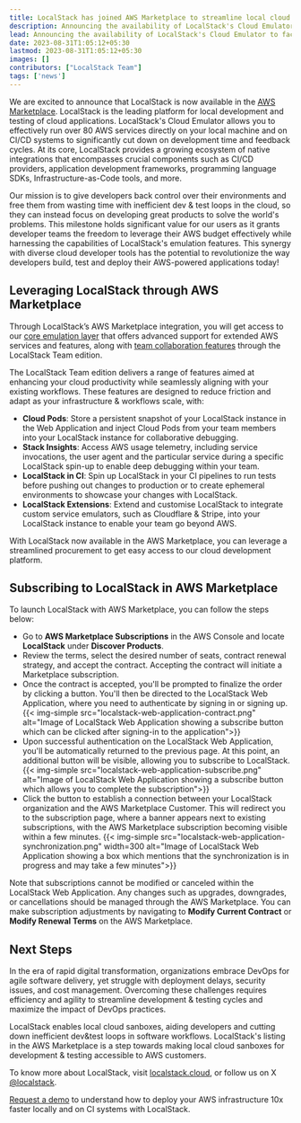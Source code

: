 ```yaml
---
title: LocalStack has joined AWS Marketplace to streamline local cloud development & testing!
description: Announcing the availability of LocalStack's Cloud Emulator to facilitate local cloud development and team collaboration in the AWS Marketplace.
lead: Announcing the availability of LocalStack's Cloud Emulator to facilitate local cloud development and team collaboration in the AWS Marketplace.
date: 2023-08-31T1:05:12+05:30
lastmod: 2023-08-31T1:05:12+05:30
images: []
contributors: ["LocalStack Team"]
tags: ['news']
---
```


We are excited to announce that LocalStack is now available in the [AWS Marketplace](https://aws.amazon.com/marketplace/pp/prodview-lllzw3ywntoxg?sr=0-1&ref_=beagle&applicationId=AWSMPContessa). LocalStack is the leading platform for local development and testing of cloud applications. LocalStack's Cloud Emulator allows you to effectively run over 80 AWS services directly on your local machine and on CI/CD systems to significantly cut down on development time and feedback cycles. At its core, LocalStack provides a growing ecosystem of native integrations that encompasses crucial components such as CI/CD providers, application development frameworks, programming language SDKs, Infrastructure-as-Code tools, and more. 

Our mission is to give developers back control over their environments and free them from wasting time with inefficient dev & test loops in the cloud, so they can instead focus on developing great products to solve the world's problems. This milestone holds significant value for our users as it grants developer teams the freedom to leverage their AWS budget effectively while harnessing the capabilities of LocalStack's emulation features. This synergy with diverse cloud developer tools has the potential to revolutionize the way developers build, test and deploy their AWS-powered applications today!

## Leveraging LocalStack through AWS Marketplace

Through LocalStack’s AWS Marketplace integration, you will get access to our [core emulation layer](https://localstack.cloud/solutions/cloud-emulation/) that offers advanced support for extended AWS services and features, along with [team collaboration features](https://localstack.cloud/solutions/team-collaboration/) through the LocalStack Team edition.

The LocalStack Team edition delivers a range of features aimed at enhancing your cloud productivity while seamlessly aligning with your existing workflows. These features are designed to reduce friction and adapt as your infrastructure & workflows scale, with:

- **Cloud Pods**: Store a persistent snapshot of your LocalStack instance in the Web Application and inject Cloud Pods from your team members into your LocalStack instance for collaborative debugging.
- **Stack Insights**: Access AWS usage telemetry, including service invocations, the user agent and the particular service during a specific LocalStack spin-up to enable deep debugging within your team.
- **LocalStack in CI**: Spin up LocalStack in your CI pipelines to run tests before pushing out changes to production or to create ephemeral environments to showcase your changes with LocalStack.
- **LocalStack Extensions**: Extend and customise LocalStack to integrate custom service emulators, such as Cloudflare & Stripe, into your LocalStack instance to enable your team go beyond AWS.

With LocalStack now available in the AWS Marketplace, you can leverage a streamlined procurement to get easy access to our cloud development platform. 

## Subscribing to LocalStack in AWS Marketplace

To launch LocalStack with AWS Marketplace, you can follow the steps below:

- Go to **AWS Marketplace Subscriptions** in the AWS Console and locate **LocalStack** under **Discover Products**.
- Review the terms, select the desired number of seats, contract renewal strategy, and accept the contract. Accepting the contract will initiate a Marketplace subscription.
- Once the contract is accepted, you'll be prompted to finalize the order by clicking a button. You'll then be directed to the LocalStack Web Application, where you need to authenticate by signing in or signing up.
    {{< img-simple src="localstack-web-application-contract.png" alt="Image of LocalStack Web Application showing a subscribe button which can be clicked after signing-in to the application">}}
- Upon successful authentication on the LocalStack Web Application, you'll be automatically returned to the previous page. At this point, an additional button will be visible, allowing you to subscribe to LocalStack.
    {{< img-simple src="localstack-web-application-subscribe.png" alt="Image of LocalStack Web Application showing a subscribe button which allows you to complete the subscription">}}
- Click the button to establish a connection between your LocalStack organization and the AWS Marketplace Customer. This will redirect you to the subscription page, where a banner appears next to existing subscriptions, with the AWS Marketplace subscription becoming visible within a few minutes.
    {{< img-simple src="localstack-web-application-synchronization.png" width=300 alt="Image of LocalStack Web Application showing a box which mentions that the synchronization is in progress and may take a few minutes">}}

Note that subscriptions cannot be modified or canceled within the LocalStack Web Application. Any changes such as upgrades, downgrades, or cancellations should be managed through the AWS Marketplace. You can make subscription adjustments by navigating to **Modify Current Contract** or **Modify Renewal Terms** on the AWS Marketplace.

## Next Steps

In the era of rapid digital transformation, organizations embrace DevOps for agile software delivery, yet struggle with deployment delays, security issues, and cost management. Overcoming these challenges requires efficiency and agility to streamline development & testing cycles and maximize the impact of DevOps practices.

LocalStack enables local cloud sanboxes, aiding developers and cutting down inefficient dev&test loops in software workflows. LocalStack's listing in the AWS Marketplace is a step towards making local cloud sanboxes for development & testing accessible to AWS customers.

To know more about LocalStack, visit [localstack.cloud](https://localstack.cloud), or follow us on X [@localstack](https://x.com/localstack).

[Request a demo](https://localstack.cloud/contact/) to understand how to deploy your AWS infrastructure 10x faster locally and on CI systems with LocalStack.
